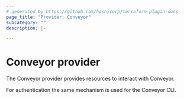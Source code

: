 ```yaml
---
# generated by https://github.com/hashicorp/terraform-plugin-docs
page_title: "Provider: Conveyor"
subcategory: ""
description: |-

---
```


# Conveyor provider

The Conveyor provider provides resources to interact with Conveyor.

For authentication the same mechanism is used for the Conveyor CLI.